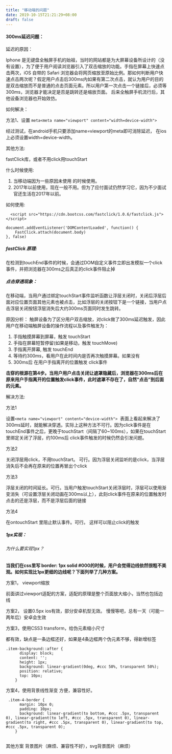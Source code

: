```yaml
---
title: "移动端的问题"
date: 2019-10-15T21:21:29+08:00
draft: false
---
```


#### 300ms延迟问题：

延迟的原因：

Iphone 是无键盘全触屏手机的始祖，当时的网站都是为大屏幕设备所设计的（没有设置<meta name="viewport">），为了便于用户阅读浏览器引入了双击缩放的功能。手指在屏幕上快速点击两次，iOS 自带的 Safari 浏览器会将网页缩放至原始比例。那如何判断用户快速点击两次呢？假定用户点击后300ms内如果有第二次点击，就认为用户的目的是双击缩放而不是普通的点击页面元素。所以用户第一次点击一个链接后，必须等300ms，浏览器才能决定是否是跳转还是缩放页面。 后来全触屏手机流行后，其他设备浏览器也开始效仿。

如何解决：

方法1、设置
`meta<meta name="viewport" content="width=device-width">`

经过测试，在android手机只要添加name=viewport的meta即可消除延迟， 在ios上必须设置width=device-width。

其他方法:

fastClick库，或者不用click用touchStart

什么时候使用:
1. 当移动端因为一些原因未使用 <meta name="viewport" content="width=device-width">的时候使用。
2. 2017年以前使用，现在一般不用。但为了应付面试仍然学习它，因为不少面试官还生活在2017年以前。

如何使用:

```
  <script src="https://cdn.bootcss.com/fastclick/1.0.6/fastclick.js"></script>
  
document.addEventListener('DOMContentLoaded', function() {
    FastClick.attach(document.body)
}, false)
```

##### fastClick 原理:
在检测到touchEnd事件的时候，会通过DOM自定义事件立即出发模拟一个click事件，并把浏览器在300ms之后真正的click事件阻止掉

##### 点击穿透现象：

在移动端，当用户通过绑定touchStart事件监听函数让浮层关闭时，关闭后浮层后面对应位置页面其他元素也被点击，比如浮层的关闭按钮下是一个链接，当用户点击浮层关闭按钮浮层消失后大约300ms页面同时发生跳转。

原因分析：
触屏设备为了区分用户双击缩放，对click做了300ms延迟触发，因此用户在移动端触屏设备的操作流程以及事件触发为：

1. 手指触摸屏幕到屏幕，触发 touchStart
2. 手指在屏幕短暂停留(如果是移动，触发 touchMove)
3. 手指离开屏幕, 触发 touchEnd
4. 等待约300ms，看用户在此时间内是否再次触摸屏幕。如果没有
5. 300ms后 在用户手指离开的位置触发 click事件

**击穿的根源在第4步。当用户用户点击关闭让遮罩隐藏后，浏览器在300ms后在原来用户手指离开的位置触发click事件，此时遮罩不存在了，自然“点击”到后面的元素。**

解决方法:

方法1

设置`<meta name="viewport" content="device-width">` 
表面上看起来解决了300ms延时，就能解决穿透。实际上这种方法不可行。因为click事件是在touchEnd事件之后，更晚于touchStart（间隔了60~100ms），如果在touchStart 里绑定关闭了浮层，约100ms后 click事件触发的时候仍然会引发问题。

方法2

关闭浮层用click，不用touchStart。
可行。因为浮层关闭监听的是click，当浮层消失后不会再在原来的位置再冒出个click

方法3

浮层关闭的时间延长。可行。当用户触发touchStart关闭浮层时，浮层可以使用渐变消失（可设置浮层关闭动画在300ms以上），此刻click事件在原来的位置触发时点击的还是浮层，而不是浮层后面的链接

方法4

在ontouchStart 里阻止默认事件。可行。 这样可以阻止click的触发

##### 1px实现：

###### 为什么要实现1px？

**当我们在css里写 border: 1px solid #000的时候，用户会觉得边线依然很粗不美观。如何实现比1px更细的边线呢？下面列举了几种方案。**

方案1， viewport缩放

前面讲过viewport适配的方案，适配的原理是整个页面放大缩小，当然也包括边线

方案2， 设置0.5px
ios有效，部分安卓机型无效。 慢慢等吧，总有一天（可能一两年后）安卓会生效

方案3，使用CSS3 transform，给伪元素缩小尺寸

都有效，缺点是一条边框还好，如果是4条边框两个伪元素不够，得新增标签

```
.item-background::after {
      display: block;
      content: '';
      height: 1px;
      background: linear-gradient(0deg, #ccc 50%, transparent 50%);
      position: relative;
      top: 10px;
    }
 ```
方案4，使用背景线性渐变
方便，兼容性好。

```
 .item-4-border {
      margin: 10px 0;
      padding: 10px;
      background: linear-gradient(to bottom, #ccc .5px, transparent 0), linear-gradient(to left, #ccc .5px, transparent 0), linear-gradient(to right, #ccc .5px, transparent 0), linear-gradient(to top, #ccc .5px, transparent 0);
    }
    
```
其他方案
背景图片（麻烦、兼容性不好），svg背景图片（麻烦）